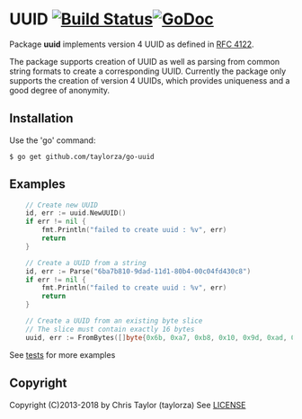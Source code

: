 # UUID [![Build Status](https://travis-ci.org/taylorza/go-uuid.svg?branch=master)](https://travis-ci.org/taylorza/go-uuid)[![GoDoc](http://img.shields.io/badge/go-documentation-blue.svg?style=flat-square)](http://godoc.org/github.com/taylorza/go-uuid)



Package **uuid** implements version 4 UUID as defined in [RFC 4122](http://tools.ietf.org/html/rfc4122).

The package supports creation of UUID as well as parsing from common string formats to create a corresponding UUID. Currently the package only supports the creation of version 4 UUIDs, which provides uniqueness and a good degree of anonymity.

## Installation

Use the 'go' command:

    $ go get github.com/taylorza/go-uuid

## Examples

```go
    // Create new UUID
    id, err := uuid.NewUUID()
    if err != nil {
        fmt.Println("failed to create uuid : %v", err)
        return
    }

    // Create a UUID from a string
    id, err := Parse("6ba7b810-9dad-11d1-80b4-00c04fd430c8")
    if err != nil {
        fmt.Println("failed to create uuid : %v", err)
        return
    }

    // Create a UUID from an existing byte slice
    // The slice must contain exactly 16 bytes
    uuid, err := FromBytes([]byte{0x6b, 0xa7, 0xb8, 0x10, 0x9d, 0xad, 0x11, 0xd1, 0x80, 0xb4, 0x00, 0xc0, 0x4f, 0xd4, 0x30, 0xc8})
```

See [tests](https://github.com/taylorza/go-uuid/blob/master/uuid_test.go) for more examples

## Copyright

Copyright (C)2013-2018 by Chris Taylor (taylorza)
See [LICENSE](https://github.com/taylorza/go-uuid/blob/master/LICENSE)
